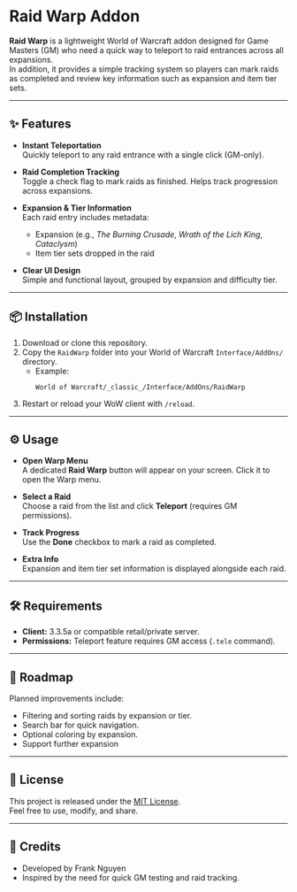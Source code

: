 # Raid Warp Addon

**Raid Warp** is a lightweight World of Warcraft addon designed for Game Masters (GM) who need a quick way to teleport to raid entrances across all expansions.  
In addition, it provides a simple tracking system so players can mark raids as completed and review key information such as expansion and item tier sets.

---

## ✨ Features
- **Instant Teleportation**  
  Quickly teleport to any raid entrance with a single click (GM-only).

- **Raid Completion Tracking**  
  Toggle a check flag to mark raids as finished. Helps track progression across expansions.

- **Expansion & Tier Information**  
  Each raid entry includes metadata:
  - Expansion (e.g., *The Burning Crusade*, *Wrath of the Lich King*, *Cataclysm*)  
  - Item tier sets dropped in the raid  

- **Clear UI Design**  
  Simple and functional layout, grouped by expansion and difficulty tier.

---

## 📦 Installation
1. Download or clone this repository.
2. Copy the `RaidWarp` folder into your World of Warcraft `Interface/AddOns/` directory.
   - Example:  
     ```
     World of Warcraft/_classic_/Interface/AddOns/RaidWarp
     ```
3. Restart or reload your WoW client with `/reload`.

---

## ⚙️ Usage
- **Open Warp Menu**  
  A dedicated **Raid Warp** button will appear on your screen. Click it to open the Warp menu.  

- **Select a Raid**  
  Choose a raid from the list and click **Teleport** (requires GM permissions).

- **Track Progress**  
  Use the **Done** checkbox to mark a raid as completed.

- **Extra Info**  
  Expansion and item tier set information is displayed alongside each raid.

---

## 🛠 Requirements
- **Client:**  3.3.5a or compatible retail/private server.  
- **Permissions:** Teleport feature requires GM access (`.tele` command).  

---

## 🔮 Roadmap
Planned improvements include:
- Filtering and sorting raids by expansion or tier.
- Search bar for quick navigation.
- Optional coloring by expansion.
- Support further expansion

---

## 📜 License
This project is released under the [MIT License](LICENSE).  
Feel free to use, modify, and share.

---

## 🙌 Credits
- Developed by Frank Nguyen
- Inspired by the need for quick GM testing and raid tracking.
